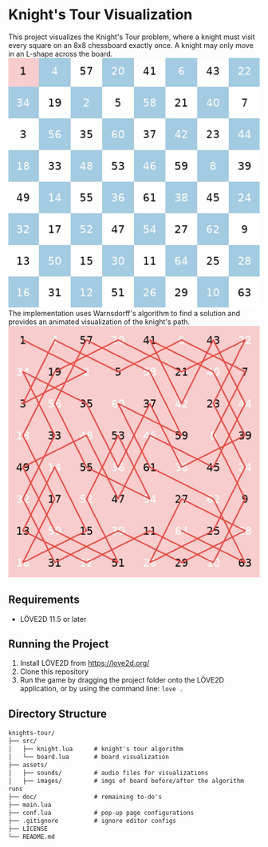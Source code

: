 # Knight's Tour Visualization
This project visualizes the Knight's Tour problem, where a knight must visit every square on an 8x8 chessboard exactly once. A knight may only move in an L-shape across the board.
![Initialized Board](./assets/images/init-board.jpeg)
The implementation uses Warnsdorff's algorithm to find a solution and provides an animated visualization of the knight's path.
![Initialized Board](./assets/images/end-board.jpeg)

## Requirements
- LÖVE2D 11.5 or later

## Running the Project
1. Install LÖVE2D from https://love2d.org/
2. Clone this repository
3. Run the game by dragging the project folder onto the LÖVE2D application, or by using the command line: ```love .```

## Directory Structure
```
knights-tour/
├── src/                   
│   ├── knight.lua      # knight's tour algorithm
│   └── board.lua       # board visualization
├── assets/
│   ├── sounds/         # audio files for visualizations
│   ├── images/         # imgs of board before/after the algorithm runs
├── doc/                # remaining to-do's
├── main.lua
├── conf.lua            # pop-up page configurations
├── .gitignore          # ignore editor configs
├── LICENSE
└── README.md
```
